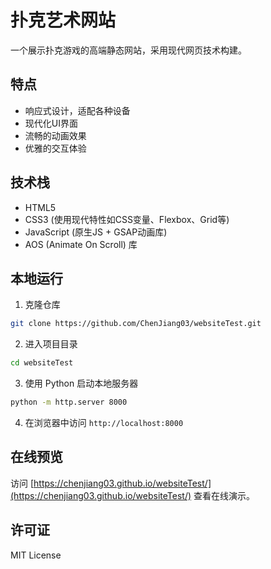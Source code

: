 # 扑克艺术网站

一个展示扑克游戏的高端静态网站，采用现代网页技术构建。

## 特点

- 响应式设计，适配各种设备
- 现代化UI界面
- 流畅的动画效果
- 优雅的交互体验

## 技术栈

- HTML5
- CSS3 (使用现代特性如CSS变量、Flexbox、Grid等)
- JavaScript (原生JS + GSAP动画库)
- AOS (Animate On Scroll) 库

## 本地运行

1. 克隆仓库
```bash
git clone https://github.com/ChenJiang03/websiteTest.git
```

2. 进入项目目录
```bash
cd websiteTest
```

3. 使用 Python 启动本地服务器
```bash
python -m http.server 8000
```

4. 在浏览器中访问 `http://localhost:8000`

## 在线预览

访问 [https://chenjiang03.github.io/websiteTest/](https://chenjiang03.github.io/websiteTest/) 查看在线演示。

## 许可证

MIT License 